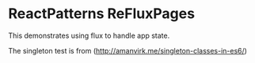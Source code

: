 # ReactPatterns ReFluxPages

This demonstrates using flux to handle app state.

The singleton test is from (http://amanvirk.me/singleton-classes-in-es6/)
